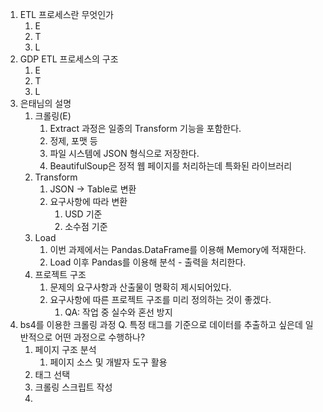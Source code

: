 1. ETL 프로세스란 무엇인가
	1. E
	2. T
	3. L
2. GDP ETL 프로세스의 구조
	1. E
	2. T
	3. L
3. 은태님의 설명
	1. 크롤링(E)
		1. Extract 과정은 일종의 Transform 기능을 포함한다.
		2. 정제, 포맷 등
		3. 파일 시스템에 JSON 형식으로 저장한다.
		4. BeautifulSoup은 정적 웹 페이지를 처리하는데 특화된 라이브러리
	2. Transform
		1. JSON -> Table로 변환
		2. 요구사항에 따라 변환
			1. USD 기준
			2. 소수점 기준
	3. Load
		1. 이번 과제에서는 Pandas.DataFrame를 이용해 Memory에 적재한다.
		2. Load 이후 Pandas를 이용해 분석 - 출력을 처리한다.
	4. 프로젝트 구조
		1. 문제의 요구사항과 산출물이 명확히 제시되어있다.
		2. 요구사항에 따른 프로젝트 구조를 미리 정의하는 것이 좋겠다.
			1. QA: 작업 중 실수와 혼선 방지
4. bs4를 이용한 크롤링 과정
	Q. 특정 태그를 기준으로 데이터를 추출하고 싶은데 일반적으로 어떤 과정으로 수행하나?
	1. 페이지 구조 분석
		1. 페이지 소스 및 개발자 도구 활용
	2. 태그 선택
	3. 크롤링 스크립트 작성
	4. 